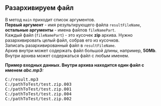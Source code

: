 ## Разархивируем файл

В метод `main` приходит список аргументов.  
**Первый аргумент** - имя результирующего файла `resultFileName`, **остальные аргументы** - имена файлов `fileNamePart`.  
Каждый файл (`fileNamePart`) - это кусочек **zip** архива. Нужно разархивировать целый файл, собрав его из кусочков.  
Записать разархивированный файл в `resultFileName`.  
Архив внутри может содержать файл большой длины, например, **50Mb**.  
Внутри архива может содержаться файл с любым именем.

**Пример входных данных. Внутри архива находится один файл с именем** ***abc.mp3:***
<pre>
C:/result.mp3
C:/pathToTest/test.zip.003
C:/pathToTest/test.zip.001
C:/pathToTest/test.zip.004
C:/pathToTest/test.zip.002
</pre>
